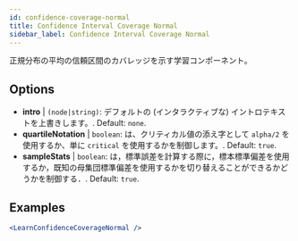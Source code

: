 ```yaml
---
id: confidence-coverage-normal
title: Confidence Interval Coverage Normal
sidebar_label: Confidence Interval Coverage Normal
---
```


正規分布の平均の信頼区間のカバレッジを示す学習コンポーネント。

## Options

* __intro__ | `(node|string)`: デフォルトの (インタラクティブな) イントロテキストを上書きします。. Default: `none`.
* __quartileNotation__ | `boolean`: は、クリティカル値の添え字として `alpha/2` を使用するか、単に `critical` を使用するかを制御します。. Default: `true`.
* __sampleStats__ | `boolean`: は，標準誤差を計算する際に，標本標準偏差を使用するか，既知の母集団標準偏差を使用するかを切り替えることができるかどうかを制御する．. Default: `true`.


## Examples

```jsx live
<LearnConfidenceCoverageNormal />
```

